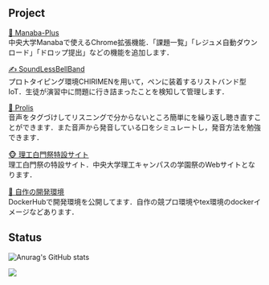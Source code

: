 ## Project

[ 🌱 Manaba-Plus](https://chrome.google.com/webstore/detail/manaba-plus/aeidkdokanbhoefbgaadaicdmggdeegf?hl=ja)  
中央大学Manabaで使えるChrome拡張機能．「課題一覧」「レジュメ自動ダウンロード」「ドロップ提出」などの機能を追加します．

[  ✍ SoundLessBellBand](https://github.com/KakeruKitahara/SoundLessBellBand)  
プロトタイピング環境CHIRIMENを用いて，ペンに装着するリストバンド型IoT．生徒が演習中に問題に行き詰まったことを検知して管理します．

[  👄 Prolis](https://github.com/KakeruKitahara/Prolis)  
音声をタグづけしてリスニングで分からないところ簡単にを繰り返し聴き直すことができます．また音声から発音している口をシミュレートし，発音方法を勉強できます．

[  🐵 理工白門祭特設サイト](https://rikohaku.com/)  
理工白門祭の特設サイト．中央大学理工キャンパスの学園祭のWebサイトとなります．


[  🐳 自作の開発環境](https://hub.docker.com/u/kakerukitahara)  
DockerHubで開発環境を公開してます．自作の競プロ環境やtex環境のdockerイメージなどあります．

## Status

![Anurag's GitHub stats](https://github-readme-stats.vercel.app/api?username=Kakerukitahara&count_private=true&show_icons=true&theme=cobalt&) 

![](http://github-profile-summary-cards.vercel.app/api/cards/profile-details?username=Kakerukitahara&theme=solarized_dark)
